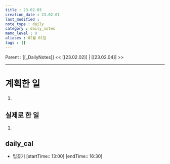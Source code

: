 ```yaml
---
title : 23.02.03
creation_date : 23.02.01
last_modified :
note_type : daily
category : daily_notes
memo_level : 0
aliases : 02월 01일
tags : []
---
```

Parent : [[_DailyNotes]]
<< [[23.02.02]] | [[23.02.04]] >>

---
# 계획한 일

1. 

## 실제로 한 일

1.  


## daily_cal
-  팁꽂기 [startTime:: 13:00]  [endTime:: 16:30]